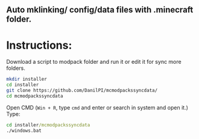 ## Auto mklinking/ config/data files with .minecraft folder.

# Instructions:
Download a script to modpack folder and run it or edit it for sync more folders.
```sh
mkdir installer
cd installer 
git clone https://github.com/DanilPI/mcmodpackssyncdata/
cd mcmodpackssyncdata
```

Open CMD (`Win + R`, type `cmd` and enter or search in system and open it.)
Type:
```bat
cd installer/mcmodpackssyncdata
./windows.bat
```